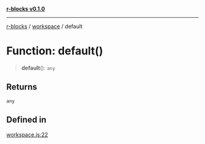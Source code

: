 [**r-blocks v0.1.0**](../../README.md)

***

[r-blocks](../../modules.md) / [workspace](../README.md) / default

# Function: default()

> **default**(): `any`

## Returns

`any`

## Defined in

[workspace.js:22](https://github.com/DhyeyMavani2003/r-blocks/blob/3c6fd2c845ebaab7af1ba61c432e0fe34ef7f334/src/pages/modules/workspace.js#L22)

